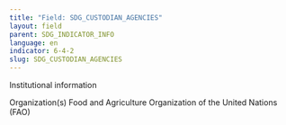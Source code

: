 ```yaml
---
title: "Field: SDG_CUSTODIAN_AGENCIES"
layout: field
parent: SDG_INDICATOR_INFO
language: en
indicator: 6-4-2
slug: SDG_CUSTODIAN_AGENCIES
---
```

Institutional information

Organization(s)
Food and Agriculture Organization of the United Nations (FAO)